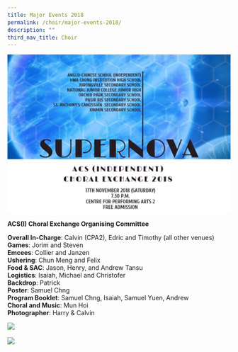 ```yaml
---
title: Major Events 2018
permalink: /choir/major-events-2018/
description: ""
third_nav_title: Choir
---
```

![](/images/Supernova-Poster-Samuel-Chng-Jay-Hoe.jpg)

**ACS(I) Choral Exchange Organising Committee**

**Overall In-Charge**: Calvin (CPA2), Edric and Timothy (all other venues) <br>
**Games**: Jorim and Steven <br>
**Emcees**: Collier and Janzen <br>
**Ushering**: Chun Meng and Felix <br>
**Food & SAC**: Jason, Henry, and Andrew Tansu <br>
**Logistics**: Isaiah, Michael and Christofer <br>
**Backdrop**: Patrick <br>
**Poster**: Samuel Chng <br>
**Program Booklet**: Samuel Chng, Isaiah, Samuel Yuen, Andrew <br>
**Choral and Music**: Mun Hoi <br>
**Photographer**: Harry & Calvin

![](/images/events%202018-1.png)

![](/images/events%202018-2.png)